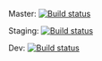 Master: [![Build status](https://build.appcenter.ms/v0.1/apps/04d58f11-abac-4a44-8e43-ea96c5dc53ca/branches/master/badge)](https://appcenter.ms)

Staging: [![Build status](https://build.appcenter.ms/v0.1/apps/04d58f11-abac-4a44-8e43-ea96c5dc53ca/branches/staging/badge)](https://appcenter.ms)

Dev: [![Build status](https://build.appcenter.ms/v0.1/apps/04d58f11-abac-4a44-8e43-ea96c5dc53ca/branches/dev/badge)](https://appcenter.ms)
